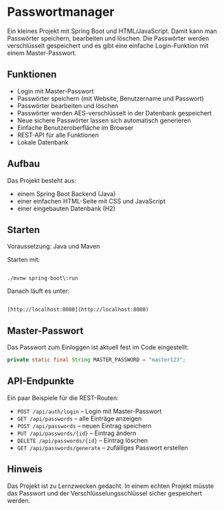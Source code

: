 
# Passwortmanager

Ein kleines Projekt mit Spring Boot und HTML/JavaScript. Damit kann man Passwörter speichern, bearbeiten und löschen. Die Passwörter werden verschlüsselt gespeichert und es gibt eine einfache Login-Funktion mit einem Master-Passwort.

## Funktionen

- Login mit Master-Passwort
- Passwörter speichern (mit Website, Benutzername und Passwort)
- Passwörter bearbeiten und löschen
- Passwörter werden AES-verschlüsselt in der Datenbank gespeichert
- Neue sichere Passwörter lassen sich automatisch generieren
- Einfache Benutzeroberfläche im Browser
- REST-API für alle Funktionen
- Lokale Datenbank

## Aufbau

Das Projekt besteht aus:

- einem Spring Boot Backend (Java)
- einer einfachen HTML-Seite mit CSS und JavaScript
- einer eingebauten Datenbank (H2)

## Starten

Voraussetzung: Java und Maven

Starten mit:

```

./mvnw spring-boot\:run

```

Danach läuft es unter:

```

[http://localhost:8080](http://localhost:8080)

````

## Master-Passwort

Das Passwort zum Einloggen ist aktuell fest im Code eingestellt:

```java
private static final String MASTER_PASSWORD = "master123";
````

## API-Endpunkte

Ein paar Beispiele für die REST-Routen:

* `POST /api/auth/login` – Login mit Master-Passwort
* `GET /api/passwords` – alle Einträge anzeigen
* `POST /api/passwords` – neuen Eintrag speichern
* `PUT /api/passwords/{id}` – Eintrag ändern
* `DELETE /api/passwords/{id}` – Eintrag löschen
* `GET /api/passwords/generate` – zufälliges Passwort erstellen

## Hinweis

Das Projekt ist zu Lernzwecken gedacht. In einem echten Projekt müsste das Passwort und der Verschlüsselungsschlüssel sicher gespeichert werden.
